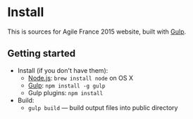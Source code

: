 # Install

This is sources for Agile France 2015 website, built with [Gulp](http://gulpjs.com).

## Getting started
* Install (if you don't have them):
    * [Node.js](http://nodejs.org): `brew install node` on OS X
    * [Gulp](http://brunch.io): `npm install -g gulp`
    * Gulp plugins: `npm install`
* Build:
    * `gulp build` — build output files into public directory

